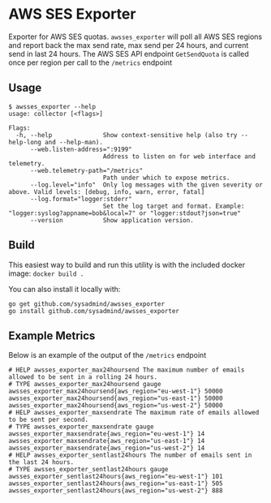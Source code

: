 # AWS SES Exporter

Exporter for AWS SES quotas. `awsses_exporter` will poll all AWS SES regions and report back the max send rate, max send per 24 hours, and current send in last 24 hours. The AWS SES API endpoint `GetSendQuota` is called once per region per call to the `/metrics` endpoint

## Usage
```
$ awsses_exporter --help
usage: collector [<flags>]

Flags:
  -h, --help              Show context-sensitive help (also try --help-long and --help-man).
      --web.listen-address=":9199"
                          Address to listen on for web interface and telemetry.
      --web.telemetry-path="/metrics"
                          Path under which to expose metrics.
      --log.level="info"  Only log messages with the given severity or above. Valid levels: [debug, info, warn, error, fatal]
      --log.format="logger:stderr"
                          Set the log target and format. Example: "logger:syslog?appname=bob&local=7" or "logger:stdout?json=true"
      --version           Show application version.
```


## Build

This easiest way to build and run this utility is with the included docker image: `docker build .`

You can also install it locally with:
```
go get github.com/sysadmind/awsses_exporter
go install github.com/sysadmind/awsses_exporter
```


## Example Metrics
Below is an example of the output of the `/metrics` endpoint
```
# HELP awsses_exporter_max24hoursend The maximum number of emails allowed to be sent in a rolling 24 hours.
# TYPE awsses_exporter_max24hoursend gauge
awsses_exporter_max24hoursend{aws_region="eu-west-1"} 50000
awsses_exporter_max24hoursend{aws_region="us-east-1"} 50000
awsses_exporter_max24hoursend{aws_region="us-west-2"} 50000
# HELP awsses_exporter_maxsendrate The maximum rate of emails allowed to be sent per second.
# TYPE awsses_exporter_maxsendrate gauge
awsses_exporter_maxsendrate{aws_region="eu-west-1"} 14
awsses_exporter_maxsendrate{aws_region="us-east-1"} 14
awsses_exporter_maxsendrate{aws_region="us-west-2"} 14
# HELP awsses_exporter_sentlast24hours The number of emails sent in the last 24 hours.
# TYPE awsses_exporter_sentlast24hours gauge
awsses_exporter_sentlast24hours{aws_region="eu-west-1"} 101
awsses_exporter_sentlast24hours{aws_region="us-east-1"} 505
awsses_exporter_sentlast24hours{aws_region="us-west-2"} 888
```
